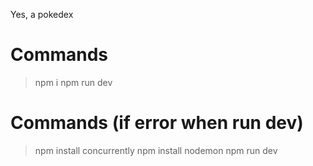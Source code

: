 Yes, a pokedex

# Commands
> npm i
> npm run dev

# Commands (if error when run dev)
> npm install concurrently
> npm install nodemon
> npm run dev
